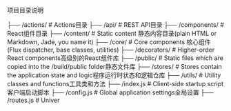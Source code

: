 
项目目录说明


├── /actions/               # Actions目录
├── /api/                   # REST API目录
├── /components/            # React组件目录
├── /content/               # Static content 静态内容目录(plain HTML or Markdown, Jade, you name it)
├── /core/                  # Core components 核心组件(Flux dispatcher, base classes, utilities)
├── /decorators/            # Higher-order React components高级别的React组件库
├── /public/                # Static files which are copied into the /build/public folder静态文件库
├── /stores/                # Stores contain the application state and logic程序运行时状态和逻辑仓库
├── /utils/                 # Utility classes and functions工具类和方法
├── /index.js                 # Client-side startup script客户端启动脚本
├── /config.js              # Global application settings全局设置
├── /routes.js              # Univer